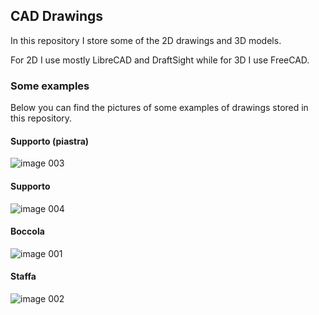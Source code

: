 ## CAD Drawings

In this repository I store some of the 2D drawings and 3D models. 

For 2D I use mostly LibreCAD and DraftSight while for 3D I use FreeCAD.

### Some examples
Below you can find the pictures of some examples of drawings stored in this repository.

#### Supporto (piastra)
![image 003](https://user-images.githubusercontent.com/13961654/53694316-5cf97680-3dad-11e9-947c-bde8081c4a91.png)
#### Supporto 
![image 004](https://user-images.githubusercontent.com/13961654/53694317-5cf97680-3dad-11e9-99d5-058b7aa5014f.png)
#### Boccola
![image 001](https://user-images.githubusercontent.com/13961654/53694318-5d920d00-3dad-11e9-9e67-4d410bfe4c31.png)
#### Staffa
![image 002](https://user-images.githubusercontent.com/13961654/53694319-5d920d00-3dad-11e9-93a6-e30160bdb86c.png)
